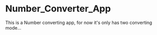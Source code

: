# Number_Converter_App
 This is a Number converting app, for now it's only has two converting mode...
